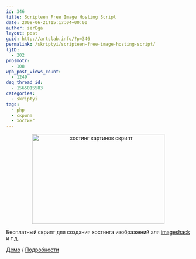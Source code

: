 ```yaml
---
id: 346
title: Scripteen Free Image Hosting Script
date: 2008-06-21T15:17:04+00:00
author: serEga
layout: post
guid: http://artslab.info/?p=346
permalink: /skriptyi/scripteen-free-image-hosting-script/
ljID:
  - 202
prosmotr:
  - 108
wpb_post_views_count:
  - 1249
dsq_thread_id:
  - 1565015583
categories:
  - skriptyi
tags:
  - php
  - скрипт
  - хостинг
---
```

<center>
  <img src="http://googledrive.com/host/0B9lHVSSSdxdxd0hjdUdmRzY3Tjg/image_hosting_script.jpg" alt="хостинг картинок скрипт" title="image_hosting_script" width="362" height="244" class="alignnone size-full wp-image-2417" />
</center>

Бесплатный скрипт для создания хостинга изображений аля <a href="http://imageshack.us" target="_blank">imageshack</a> и т.д.

<a href="http://www.zemgy.com/index.php" target="_blank">Демо</a> / <a href="http://www.scripteen.com/scripts/scripteen-free-image-hosting-script.html" target="_blank">Подробности</a>
